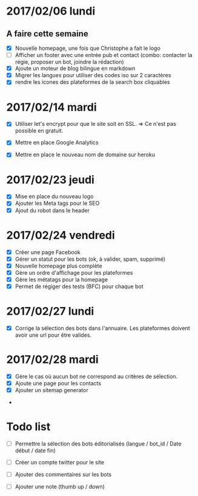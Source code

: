 # 2017/02/06 lundi

## A faire cette semaine

* [x] Nouvelle homepage, une fois que Christophe a fait le logo
* [ ] Afficher un footer avec une entrée pub et contact (combo: contacter la régie, proposer un bot, joindre la rédaction)
* [x] Ajoute un moteur de blog bilingue en markdown
* [x] Migrer les langues pour utiliser des codes iso sur 2 caractères
* [x] rendre les icones des plateformes de la search box cliquables

# 2017/02/14 mardi

* [x] Utiliser let's encrypt pour que le site soit en SSL. =>  Ce n'est pas possible en gratuit.
* [x] Mettre en place Google Analytics
* [x] Mettre en place le nouveau nom de domaine sur heroku


# 2017/02/23 jeudi

* [x] Mise en place du nouveau logo
* [x] Ajouter les Meta tags pour le SEO
* [x] Ajout du robot dans le header

# 2017/02/24 vendredi

* [x] Créer une page Facebook
* [x] Gérer un statut pour les bots (ok, à valider, spam, supprimé)
* [x] Nouvelle homepage plus complète
* [x] Gère un ordre d'affichage pour les plateformes
* [x] Gère les métatags pour la homepage
* [x] Permet de régiger des tests (BFC) pour chaque bot

# 2017/02/27 lundi

* [x] Corrige la sélection des bots dans l'annuaire. Les plateformes doivent avoir une url pour être valides.

# 2017/02/28 mardi

* [x] Gère le cas où aucun bot ne correspond au critères de sélection.
* [x] Ajoute une page pour les contacts
* [x] Ajouter un sitemap generator
*
# Todo list

* [ ] Permettre la sélection des bots éditorialisés (langue / bot_id / Date début / date fin)
* [ ] Créer un compte twitter pour le site
* [ ] Ajouter des commentaires sur les bots
* [ ] Ajouter une note (thumb up / down)






